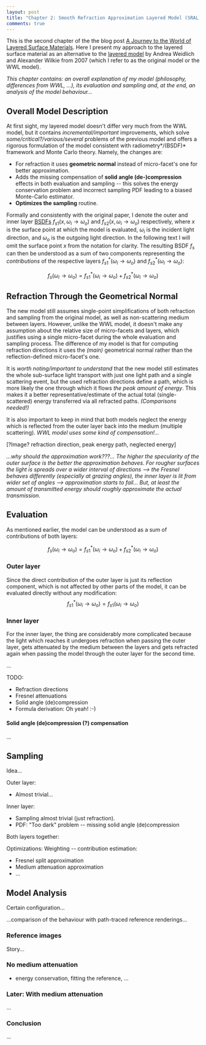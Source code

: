 ```yaml
---
layout: post
title: "Chapter 2: Smooth Refraction Approximation Layered Model (SRAL)"
comments: true
---
```


This is the second chapter of the the blog post [A Journey to the World of Layered Surface Materials](a-journey-to-the-world-of-layered-surface-materials.html). Here I present my approach to the layered surface material as an alternative to the [layered model](https://www.cg.tuwien.ac.at/research/publications/2007/weidlich_2007_almfs/) by Andrea Weidlich and Alexander Wilkie from 2007 (which I refer to as the original model or the WWL model).

*This chapter contains: an overall explanation of my model (philosophy, differences from WWL, ...), its evaluation and sampling and, at the end, an analysis of the model behaviour...*

## Overall Model Description

At first sight, my layered model doesn't differ very much from the WWL model, but it contains *incremental/important* improvements, which solve *some/critical?/various/several* problems of the previous model and offers a rigorous formulation of the model consistent with radiometry*/(BSDF)* framework and Monte Carlo theory. Namely, the changes are:

- For refraction it uses **geometric normal** instead of micro-facet's one for better approximation.
- Adds the missing compensation of **solid angle (de-)compression** effects in both evaluation and sampling -- this solves the energy conservation problem and incorrect sampling PDF leading to a biased Monte-Carlo estimator.
- **Optimizes the sampling** routine.

Formally and consistently with the original paper, I denote the outer and inner layer [BSDFs](https://en.wikipedia.org/wiki/Bidirectional_scattering_distribution_function) $f_{s1}\left(x,\omega_{i}\rightarrow\omega_{o}\right)$ and $f_{s2}\left(x,\omega_{i}\rightarrow\omega_{o}\right)$ respectively, where $x$ is the surface point at which the model is evaluated, $\omega_{i}$ is the incident light direction, and $\omega_{o}$ is the outgoing light direction. In the following text I will omit the surface point $x$ from the notation for clarity. The resulting BSDF $f_{s}$ can then be understood as a sum of two components representing the *contributions* of the respective layers $f_{s1}^{\ast}\left(\omega_{i}\rightarrow\omega_{o}\right)$ and $f_{s2}^{\ast}\left(\omega_{i}\rightarrow\omega_{o}\right)$:

$$
f_{s}\left(\omega_{i}\rightarrow\omega_{o}\right) = f_{s1}^{\ast}\left(\omega_{i}\rightarrow\omega_{o}\right) + f_{s2}^{\ast}\left(\omega_{i}\rightarrow\omega_{o}\right)
$$

## Refraction Through the Geometrical Normal

The new model still assumes single-point simplifications of both refraction and sampling from the original model, as well as non-scattering medium between layers. However, unlike the WWL model, it doesn't make any assumption about the relative size of micro-facets and layers, which justifies using a single micro-facet during the whole evaluation and sampling process. The difference of my model is that for computing refraction directions it uses the *(main)* geometrical normal rather than the reflection-defined micro-facet's one.

It is *worth noting/important to understand* that the new model still estimates the whole sub-surface light transport with just one light path and a single scattering event, but the used refraction directions define a path, which is more likely the one through which it flows *the peak amount of energy*. This makes it a better representative/estimate of the actual total (single-scattered) energy transferred via all refracted paths. *(Comparisons needed!)*

It is also important to keep in mind that both models neglect the energy which is reflected from the outer layer back into the medium (multiple scattering). *WWL model uses some kind of compensation!...*

[?Image? refraction direction, peak energy path, neglected energy]

*...why should the approximation work???... The higher the specularity of the outer surface is the better the approximation behaves. For rougher surfaces the light is spreads over a wider interval of directions --> the Fresnel behaves differently (especially at grazing angles), the inner layer is lit from wider set of angles --> approximation starts to fail... But, at least the amount of transmitted energy should roughly approximate the actual transmission.*

## Evaluation

As mentioned earlier, the model can be understood as a sum of contributions of both layers:

$$
f_{s}\left(\omega_{i}\rightarrow\omega_{o}\right) = f_{s1}^{\ast}\left(\omega_{i}\rightarrow\omega_{o}\right) + f_{s2}^{\ast}\left(\omega_{i}\rightarrow\omega_{o}\right)
$$

### Outer layer

Since the direct contribution of the outer layer is just its reflection component, which is not affected by other parts of the model, it can be evaluated directly without any modification:
$$
f_{s1}^{\ast}\left(\omega_{i}\rightarrow\omega_{o}\right) = f_{s1}\left(\omega_{i}\rightarrow\omega_{o}\right)
$$

### Inner layer

For the inner layer, the thing are considerably more complicated because the light which reaches it undergoes refraction when passing the outer layer, gets attenuated by the medium between the layers and gets refracted again when passing the model through the outer layer for the second time.

...

TODO:

- Refraction directions
- Fresnel attenuations
- Solid angle (de)compression
- Formula derivation: Oh yeah! :-)

#### Solid angle (de)compression (?) compensation

...

## Sampling

Idea...

Outer layer:

- Almost trivial...

Inner layer:

- Sampling almost trivial (just refraction).
- PDF: "Too dark" problem -- missing solid angle (de)compression

Both layers together:

Optimizations: Weighting -- contribution estimation: 

- Fresnel split approximation
- Medium attenuation approximation
- ...

## Model Analysis

Certain configuration...

...comparison of the behaviour with path-traced reference renderings...

### Reference images

Story...

### No medium attenuation

- energy conservation, fitting the reference, ...

### Later: With medium attenuation

...

### Conclusion

...
